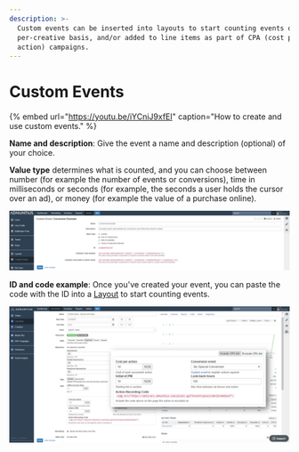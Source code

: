 ```yaml
---
description: >-
  Custom events can be inserted into layouts to start counting events on a
  per-creative basis, and/or added to line items as part of CPA (cost per
  action) campaigns.
---
```


# Custom Events

{% embed url="https://youtu.be/iYCniJ9xfEI" caption="How to create and use custom events." %}

**Name and description**: Give the event a name and description \(optional\) of your choice.

**Value type** determines what is counted, and you can choose between number \(for example the number of events or conversions\), time in milliseconds or seconds \(for example, the seconds a user holds the cursor over an ad\), or money \(for example the value of a purchase online\).

![Custom event example](../../../.gitbook/assets/201811-reports-admin-custom-events.png)

**ID and code example**: Once you've created your event, you can paste the code with the ID into a [Layout](./#layouts) to start counting events.

![Once you have created a custom event you will also find it as a conversion event when adding a CPA bid to the line item.](../../../.gitbook/assets/202003-cpa-code.png)

